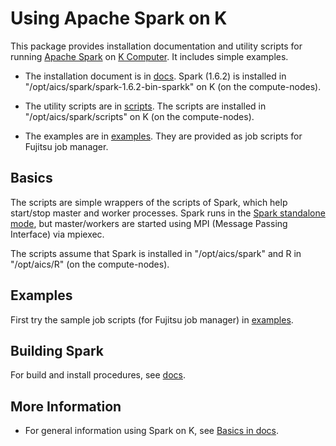 <!-- -*-Mode: Fundamental; Coding: us-ascii;-*- -->

# Using Apache Spark on K

This package provides installation documentation and utility scripts
for running [Apache Spark](http://spark.apache.org/) on [K
Computer](http://www.aics.riken.jp/en/k-computer/about/).  It includes
simple examples.

* The installation document is in [docs](docs).  Spark (1.6.2) is
installed in "/opt/aics/spark/spark-1.6.2-bin-sparkk" on K (on the
compute-nodes).

* The utility scripts are in [scripts](scripts).  The scripts are
installed in "/opt/aics/spark/scripts" on K (on the compute-nodes).

* The examples are in [examples](examples).  They are provided as job
scripts for Fujitsu job manager.

## Basics

The scripts are simple wrappers of the scripts of Spark, which help
start/stop master and worker processes.  Spark runs in the [Spark
standalone
mode](http://spark.apache.org/docs/latest/spark-standalone.html), but
master/workers are started using MPI (Message Passing Interface) via
mpiexec.

The scripts assume that Spark is installed in "/opt/aics/spark" and R
in "/opt/aics/R" (on the compute-nodes).

## Examples

First try the sample job scripts (for Fujitsu job manager) in
[examples](examples).

## Building Spark

For build and install procedures, see [docs](docs).

## More Information

* For general information using Spark on K, see [Basics in
docs](docs/BASICS.md).
